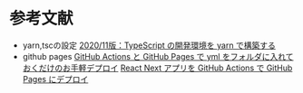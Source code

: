 # 参考文献
- yarn,tscの設定
[2020/11版：TypeScript の開発環境を yarn で構築する](https://zenn.dev/junki555/articles/c21e6e74ea6ffcf074f8)
- github pages
[GitHub Actions と GitHub Pages で yml をフォルダに入れておくだけのお手軽デプロイ](https://blog.ojisan.io/gha-ghpage/)
[React Next アプリを GitHub Actions で GitHub Pages にデプロイ](https://qiita.com/peaceiris/items/9c569125b25fc090c515)
